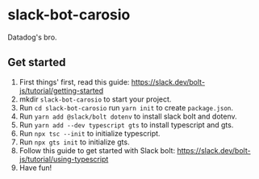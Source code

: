 # slack-bot-carosio
Datadog's bro.

## Get started

1. First things' first, read this guide: https://slack.dev/bolt-js/tutorial/getting-started
2. mkdir `slack-bot-carosio` to start your project.
3. Run `cd slack-bot-carosio` run `yarn init` to create `package.json`.
4. Run `yarn add @slack/bolt dotenv` to install slack bolt and dotenv.
5. Run `yarn add --dev typescript gts` to install typescript and gts.
6. Run `npx tsc --init` to initialize typescript.
7. Run `npx gts init` to initialize gts.
8. Follow this guide to get started with Slack bolt: https://slack.dev/bolt-js/tutorial/using-typescript
9. Have fun!

## 
